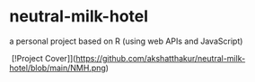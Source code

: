 # neutral-milk-hotel
a personal project based on R (using web APIs and JavaScript)

<img> [!Project Cover]](https://github.com/akshatthakur/neutral-milk-hotel/blob/main/NMH.png)
